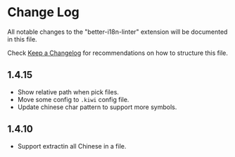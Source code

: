 # Change Log

All notable changes to the "better-i18n-linter" extension will be documented in this file.

Check [Keep a Changelog](http://keepachangelog.com/) for recommendations on how to structure this file.

## 1.4.15
- Show relative path when pick files.
- Move some config to `.kiwi` config file.
- Update chinese char pattern to support more symbols.

## 1.4.10

- Support extractin all Chinese in a file.